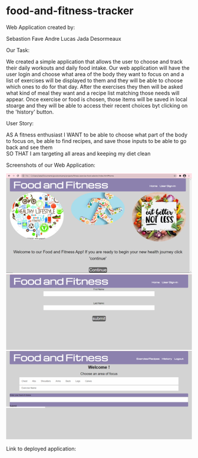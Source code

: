 # food-and-fitness-tracker
Web Application created by:

Sebastion Fave
Andre Lucas
Jada Desormeaux

Our Task:

We created a simple application that allows the user to choose and track their daily workouts and daily food intake. Our web application will have the user login and choose what area of the body they want to focus on and a list of exercises will be displayed to them and they will be able to choose which ones to do for that day. After the exercises they then will be asked what kind of meal they want and a recipe list matching those needs will appear. Once exercise or food is chosen, those items will be saved in local stoarge and they will be able to access their recent choices byt clicking on the 'history' button. 

User Story:

AS A fitness enthusiast
I WANT to be able to choose what part of the body to focus on, be able to find recipes, and save those inputs to be able to go back and see them                                             
SO THAT I am targeting all areas and keeping my diet clean

Screenshots of our Web Application:

![Home Page.](assets\images\screenshot1.PNG)
![User Sign-In Page](assets\images\screenshot2.PNG)
![Exercise and Recipe Page](assets\images\screenshot3.PNG)

Link to deployed application: 
